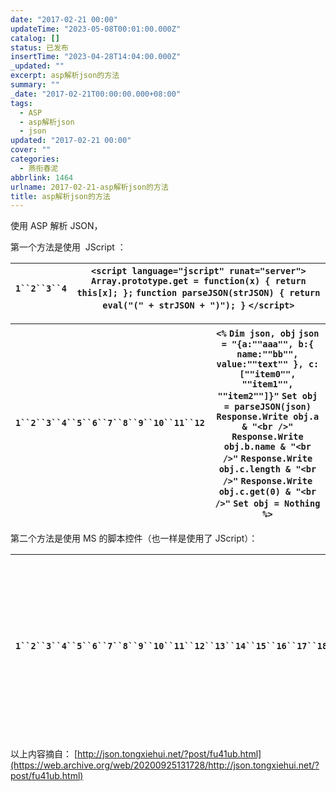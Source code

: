 ```yaml
---
date: "2017-02-21 00:00"
updateTime: "2023-05-08T00:01:00.000Z"
catalog: []
status: 已发布
insertTime: "2023-04-28T14:04:00.000Z"
_updated: ""
excerpt: asp解析json的方法
summary: ""
_date: "2017-02-21T00:00:00.000+08:00"
tags:
  - ASP
  - asp解析json
  - json
updated: "2017-02-21 00:00"
cover: ""
categories:
  - 燕衔春泥
abbrlink: 1464
urlname: 2017-02-21-asp解析json的方法
title: asp解析json的方法
---
```


使用 ASP 解析 JSON，

第一个方法是使用  JScript ：

| ` 1``2``3``4 ` | `<script language="jscript" runat="server">` `Array.prototype.get = function(x) { return this[x]; };` `function parseJSON(strJSON) { return eval("(" + strJSON + ")"); }` `</script>` |
| -------------- | ------------------------------------------------------------------------------------------------------------------------------------------------------------------------------------- |

| ` 1``2``3``4``5``6``7``8``9``10``11``12 ` | `<%` `Dim json, obj` `json = "{a:""aaa"", b:{ name:""bb"", value:""text"" }, c:[""item0"", ""item1"", ""item2""]}"` `Set obj = parseJSON(json)` `Response.Write obj.a & "<br />"` `Response.Write obj.b.name & "<br />"` `Response.Write obj.c.length & "<br />"` `Response.Write obj.c.get(0) & "<br />"` `Set obj = Nothing` `%>` |
| ----------------------------------------- | ----------------------------------------------------------------------------------------------------------------------------------------------------------------------------------------------------------------------------------------------------------------------------------------------------------------------------------- |

第二个方法是使用 MS 的脚本控件（也一样是使用了 JScript）：

| ` 1``2``3``4``5``6``7``8``9``10``11``12``13``14``15``16``17``18``19``20``21``22``23``24 ` | `Dim scriptCtrl` `Function parseJSON(str)` `If Not IsObject(scriptCtrl) Then` `Set scriptCtrl = Server.CreateObject("MSScriptControl.ScriptControl")` `scriptCtrl.Language = "JScript"` `scriptCtrl.AddCode "Array.prototype.get = function(x) { return this[x]; }; var result = null;"` `End If` `scriptCtrl.ExecuteStatement "result = " & str & ";"` `Set parseJSON = scriptCtrl.CodeObject.result` `End Function` `Dim json` `json = "{a:""aaa"", b:{ name:""bb"", value:""text"" }, c:[""item0"", ""item1"", ""item2""]}"` `Set obj = parseJSON(json)` `Response.Write obj.a & "<br />"` `Response.Write obj.b.name & "<br />"` `Response.Write obj.c.length & "<br />"` `Response.Write obj.c.get(0) & "<br />"` `Set obj = Nothing` `Set scriptCtrl = Nothing` |
| ----------------------------------------------------------------------------------------- | --------------------------------------------------------------------------------------------------------------------------------------------------------------------------------------------------------------------------------------------------------------------------------------------------------------------------------------------------------------------------------------------------------------------------------------------------------------------------------------------------------------------------------------------------------------------------------------------------------------------------------------------------------------------------------------------------------------------------------------------------------------------- |

以上内容摘自： [http://json.tongxiehui.net/?post/fu41ub.html](https://web.archive.org/web/20200925131728/http://json.tongxiehui.net/?post/fu41ub.html)

